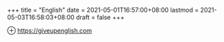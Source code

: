 +++
title = "English"
date = 2021-05-01T16:57:00+08:00
lastmod = 2021-05-03T16:58:03+08:00
draft = false
+++

⊕ <https://giveupenglish.com>
